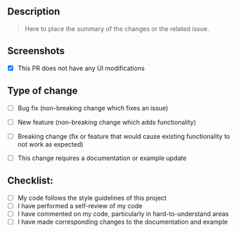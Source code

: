 ## Description

> Here to place the summary of the changes or the related issue.


## Screenshots

- [x] This PR does not have any UI modifications <!-- remove this line and attach the screenshots if you have any UI changes --> 


## Type of change

- [ ] Bug fix (non-breaking change which fixes an issue)
- [ ] New feature (non-breaking change which adds functionality)
- [ ] Breaking change (fix or feature that would cause existing functionality to not work as expected)
- [ ] This change requires a documentation or example update


## Checklist:

- [ ] My code follows the style guidelines of this project
- [ ] I have performed a self-review of my code
- [ ] I have commented on my code, particularly in hard-to-understand areas
- [ ] I have made corresponding changes to the documentation and example

